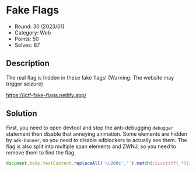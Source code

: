 # Fake Flags

* Round: 30 (2023/01)
* Category: Web
* Points: 50
* Solves: 87

## Description

The real flag is hidden in these fake flags! (Warning: The website may trigger seizure)

https://ictf-fake-flags.netlify.app/

## Solution

First, you need to open devtool and stop the anti-debugging `debugger` statement then disable that annoying animation. Some elements are hidden by `ads-banner`, so you need to disable adblockers to actually see them. The flag is also split into multiple span elements and ZWNJ, so you need to remove them to find the flag.

```javascript
document.body.textContent.replaceAll('\u200c','').match(/iiccttff{.*?}/)[0]
```
